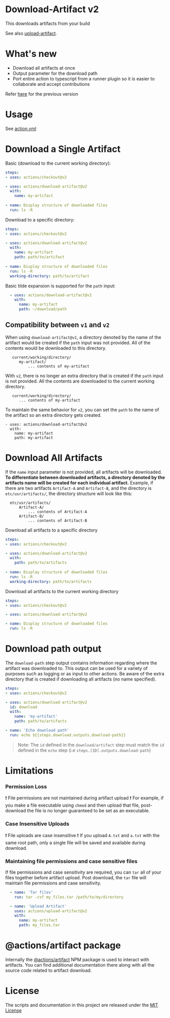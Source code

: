 # Download-Artifact v2

This downloads artifacts from your build

See also [upload-artifact](https://github.com/actions/upload-artifact).

# What's new

- Download all artifacts at once
- Output parameter for the download path
- Port entire action to typescript from a runner plugin so it is easier to collaborate and accept contributions

Refer [here](https://github.com/actions/download-artifact/tree/v1) for the previous version

# Usage

See [action.yml](action.yml)

# Download a Single Artifact

Basic (download to the current working directory):
```yaml
steps:
- uses: actions/checkout@v2

- uses: actions/download-artifact@v2
  with:
    name: my-artifact
    
- name: Display structure of downloaded files
  run: ls -R
```

Download to a specific directory:
```yaml
steps:
- uses: actions/checkout@v2

- uses: actions/download-artifact@v2
  with:
    name: my-artifact
    path: path/to/artifact
    
- name: Display structure of downloaded files
  run: ls -R
  working-directory: path/to/artifact
```

Basic tilde expansion is supported for the `path` input:
```yaml
  - uses: actions/download-artifact@v2
    with:
      name: my-artifact
      path: ~/download/path
```

## Compatibility between `v1` and `v2`

When using `download-artifact@v1`, a directory denoted by the name of the artifact would be created if the `path` input was not provided. All of the contents would be downloaded to this directory.
```
   current/working/directory/
      my-artifact/
          ... contents of my-artifact
```

With `v2`, there is no longer an extra directory that is created if the `path` input is not provided. All the contents are downloaded to the current working directory.
```
   current/working/directory/
      ... contents of my-artifact
```

To maintain the same behavior for `v2`, you can set the `path` to the name of the artifact so an extra directory gets created.
```
- uses: actions/download-artifact@v2
  with:
    name: my-artifact
    path: my-artifact
```


# Download All Artifacts

If the `name` input parameter is not provided, all artifacts will be downloaded. **To differentiate between downloaded artifacts, a directory denoted by the artifacts name will be created for each individual artifact.**
Example, if there are two artifacts `Artifact-A` and `Artifact-B`, and the directory is `etc/usr/artifacts/`, the directory structure will look like this:
```
  etc/usr/artifacts/
      Artifact-A/
          ... contents of Artifact-A
      Artifact-B/
          ... contents of Artifact-B
```

Download all artifacts to a specific directory
```yaml
steps:
- uses: actions/checkout@v2

- uses: actions/download-artifact@v2
  with:
    path: path/to/artifacts
    
- name: Display structure of downloaded files
  run: ls -R
  working-directory: path/to/artifacts
```

Download all artifacts to the current working directory
```yaml
steps:
- uses: actions/checkout@v2

- uses: actions/download-artifact@v2

- name: Display structure of downloaded files
  run: ls -R
```

# Download path output

The `download-path` step output contains information regarding where the artifact was downloaded to. This output can be used for a variety of purposes such as logging or as input to other actions. Be aware of the extra directory that is created if downloading all artifacts (no name specified).

```yaml
steps:
- uses: actions/checkout@v2

- uses: actions/download-artifact@v2
  id: download
  with:
    name: 'my-artifact'
    path: path/to/artifacts

- name: 'Echo download path'
  run: echo ${{steps.download.outputs.download-path}}
```

> Note: The `id` defined in the `download/artifact` step must match the `id` defined in the `echo` step (i.e `steps.[ID].outputs.download-path`)

# Limitations

### Permission Loss

:exclamation: File permissions are not maintained during artifact upload :exclamation: For example, if you make a file executable using `chmod` and then upload that file, post-download the file is no longer guaranteed to be set as an executable.

### Case Insensitive Uploads

:exclamation: File uploads are case insensitive :exclamation: If you upload `A.txt` and `a.txt` with the same root path, only a single file will be saved and available during download.

### Maintaining file permissions and case sensitive files

If file permissions and case sensitivity are required, you can `tar` all of your files together before artifact upload. Post download, the `tar` file will maintain file permissions and case sensitivity.

```yaml
  - name: 'Tar files'
    run: tar -cvf my_files.tar /path/to/my/directory

  - name: 'Upload Artifact'
    uses: actions/upload-artifact@v2
    with:
      name: my-artifact
      path: my_files.tar    
```

# @actions/artifact package

Internally the [@actions/artifact](https://github.com/actions/toolkit/tree/main/packages/artifact) NPM package is used to interact with artifacts. You can find additional documentation there along with all the source code related to artifact download.

# License

The scripts and documentation in this project are released under the [MIT License](LICENSE)
